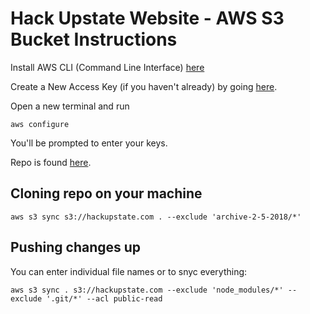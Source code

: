 # Hack Upstate Website - AWS S3 Bucket Instructions

Install AWS CLI (Command Line Interface) [here](https://docs.aws.amazon.com/cli/latest/userguide/installing.html)

Create a New Access Key (if you haven't already) by going [here](https://console.aws.amazon.com/iam/home?#/security_credential).

Open a new terminal and run 

`aws configure`

You'll be prompted to enter your keys.

Repo is found [here](https://s3.console.aws.amazon.com/s3/buckets/hackupstate.com/?region=us-west-2&tab=overview#).

## Cloning repo on your machine

`aws s3 sync s3://hackupstate.com . --exclude 'archive-2-5-2018/*'`

## Pushing changes up

You can enter individual file names or to snyc everything:

`aws s3 sync . s3://hackupstate.com --exclude 'node_modules/*' --exclude '.git/*' --acl public-read`